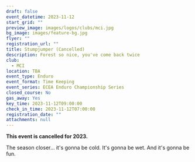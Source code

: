 ```yaml
---
draft: false
event_datetime: 2023-11-12
start_grid: ""
preview_image: images/logos/clubs/mci.jpg
bg_image: images/feature-bg.jpg
flyer: ""
registration_url: ""
title: Stumpjumper (Cancelled)
description: Forest so nice, you've come back twice
club:
  - MCI
location: TBA
event_type: Enduro
event_format: Time Keeping
event_series: ECEA Enduro Championship Series
closed_course: No
gas_away: Yes
key_time: 2023-11-12T09:00:00
check_in_time: 2023-11-12T07:00:00
registration_date: ""
attachments: null
---
```

**This event is cancelled for 2023.**

The season closer... it's gonna be cold. It's gonna be wet. And it's gonna be fun.